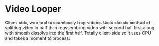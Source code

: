 # Video Looper
Client-side, web tool to seamlessly loop videos. Uses classic method of splitting video in half then reassembling video with second half first along with smooth dissolve into the first half. Totally client-side so it uses CPU and takes a moment to process.
